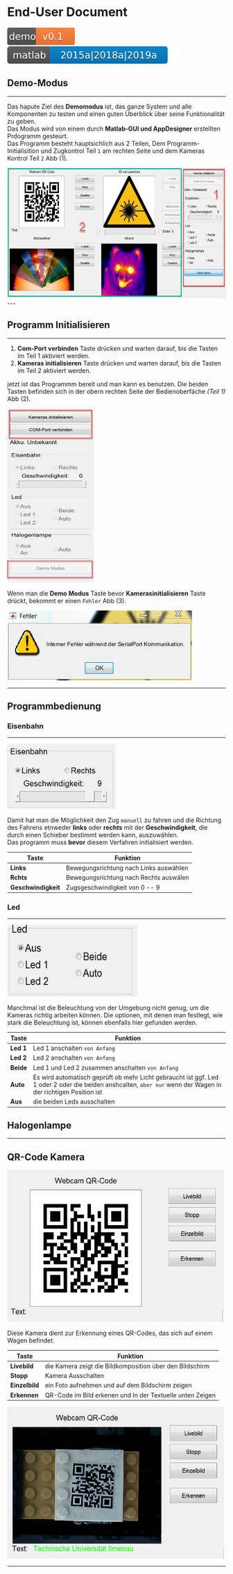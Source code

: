 # End-User Document  

![Demo-Ver](svgs/demov1.svg)
![Matlab-Ver](svgs/versions.svg)  

## **Demo-Modus**  

---

Das hapute Ziel des **Demomodus** ist, das ganze System und alle Komponenten zu testen und einen guten Überblick über seine Funktionalität zu geben.  
Das Modus wird von einem durch **Matlab-GUI und AppDesigner** erstellten Prdogramm gesteurt.  
Das Programm besteht hauptsichlich aus 2 Teilen, Dem Programm-Initialisition und Zugkontrol Teil `1` am rechten Seite und dem Kameras Kontrol Teil `2` Abb (1).

<!-- ![Abb1](images/oberflacheAktiv.PNG  "Nutzer Bedienoberfläche") -->  

<img src="images/oberflacheAktiv.PNG" width="600" height="300">
---

## **Programm Initialisieren**  

---
1. **Com-Port verbinden** Taste drücken und warten darauf, bis die Tasten im Teil 1 aktiviert werden.
2. **Kameras initialisieren** Taste drücken und warten darauf, bis die Tasten im Teil 2 aktiviert werden.  

jetzt ist das Programmm bereit und man kann es benutzen. Die beiden Tasten befinden sich in der obern rechten Seite der Bedienoberfäche *(Teil 1)* Abb (2).
<!--
Das Programm muss initialisiert werden, indem man erst die **COM-Port verbinden** Taste drückt. Dann wird die **Demo Modus** Taste aktiviert. danach muss die **Kameras initialisieren** Taste gedrückt werden. Die beiden Tasten befinden sich in der oberern rechten Seite von der Bedienoberfläche *(Teil 1)* Abb (2). Es dauert ungefähr 10 Sekunden, bevor das System bereit ist.  
-->

<!-- ![Abb2](images/kontro1.PNG "Kontrol 1")   -->  

<img src="images/kontro1.PNG" width="200" height="400">  

Wenn man die **Demo Modus** Taste bevor **Kamerasinitialisieren** Taste drückt, bekommt er einen `Fehler` Abb (3).

![Abb3](images/demoFehler.PNG "Fehler")  

---  

## **Programmbedienung**  

### **Eisenbahn**  

---  

<!-- ![EISENBAHN](images/Eisbahn.PNG)   -->
<img src="images/Eisbahn.PNG" width="250" height="150">    

Damit hat man die Möglichkeit den Zug `manuell` zu fahren und die Richtung des Fahrens etnweder **links** oder **rechts** mit der **Geschwindigkeit**, die durch einen Schieber bestimmt werden kann, auszuwählen.  
Das programm muss **bevor** diesem Verfahren initialisiert werden.  

| Taste| Funktion                                    |
|------|-------------------------------------------  |
| **Links**| Bewegungsrichtung nach Links auswählen  |
|**Rchts**| Bewegungsrichtung nach Rechts auswälen   |
|**Geschwindigkeit**| Zugsgeschwindigkeit von  0 -- 9|  

### **Led**  

---
<img src="images/led.PNG" width="300" height="165">  

Manchmal ist die Beleuchtung von der Umgebung nicht genug, um die Kameras richtig arbeiten können. Die optionen, mit denen man festlegt, wie stark die Beleuchtung ist, können ebenfalls hier gefunden werden.  

| Taste| Funktion  |
|------|-----------|
| **Led 1**| Led 1 anschalten  `von Anfang`|
| **Led 2**| Led 2 anschalten  `von Anfang`|
|**Beide**| Led 1 und Led 2 zusammen anschalten   `von Anfang`|
|**Auto**| Es wird automatisch geprüft ob mehr Licht gebraucht ist ggf. Led 1 oder 2 oder die beiden anshcalten, `aber nur` wenn der Wagen in der richtigen Position ist |  
| **Aus**| die beiden Leds ausschalten  |

## **Halogenlampe**  

---






## **QR-Code Kamera**  

 <img src="images/QR1.PNG" width="500" height="350"> 
<!-- ![Abb3](images/QR1.PNG "QR code Kamera")   -->

Diese Kamera dient zur Erkennung eines QR-Codes, das sich auf einem Wagen befindet.

| Taste      | Funktion                                                  |
| ---------- | --------------------------------------------------------- |
| **Livebild**   | die Kamera zeigt die Bildkomposition über den Bildschirm  |
| **Stopp**      | Kamera Ausschalten                                        |
| **Einzelbild** | ein Foto aufnehmen und auf dem Bildschirm zeigen          |
| **Erkennen**   | QR-Code im Bild erkenen und In der Textuelle unten Zeigen |  

 <img src="images/QRerkennen.PNG" width="500" height="350"> 
<!-- ![Abb3](images/QRerkennen.PNG "QR code erkennen")   -->

---

